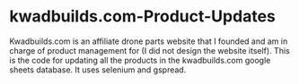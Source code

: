 # kwadbuilds.com-Product-Updates
Kwadbuilds.com is an affiliate drone parts website that I founded and am in charge of product management for (I did not design the website itself). This is the code for updating all the products in the kwadbuilds.com google sheets database. It uses selenium and gspread.
